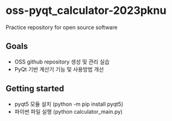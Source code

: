 # oss-pyqt_calculator-2023pknu
Practice repository for open source software

## Goals

* OSS github repository 생성 및 관리 실습
* PyQt 기반 계산기 기능 및 사용방법 개선

  
## Getting started

* pyqt5 모듈 설치 (python -m pip install pyqt5)
* 파이썬 파일 실행 (python calculator_main.py)
